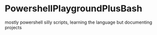 # PowershellPlaygroundPlusBash
mostly powershell silly scripts, learning the language but documenting projects

